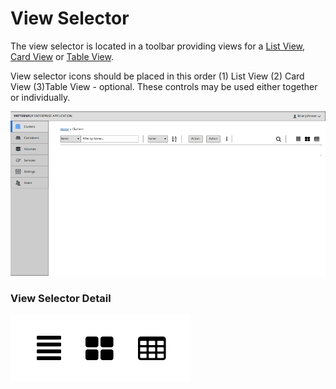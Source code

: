 # View Selector

The view selector is located in a toolbar providing views for a [List View](https://www.patternfly.org/pattern-library/content-views/list-view/), [Card View](http://www.patternfly.org/pattern-library/content-views/card-view/) or [Table View](http://www.patternfly.org/pattern-library/content-views/table-view/).

View selector icons should be placed in this order (1) List View (2) Card View (3)Table View - optional. These controls may be used either together or individually.

![Image of View Selector](img/view-selector-layout.png)

### View Selector Detail
![View Selector Detail](img/view-selector-detail.png)
